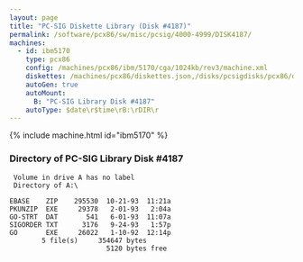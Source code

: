 ```yaml
---
layout: page
title: "PC-SIG Diskette Library (Disk #4187)"
permalink: /software/pcx86/sw/misc/pcsig/4000-4999/DISK4187/
machines:
  - id: ibm5170
    type: pcx86
    config: /machines/pcx86/ibm/5170/cga/1024kb/rev3/machine.xml
    diskettes: /machines/pcx86/diskettes.json,/disks/pcsigdisks/pcx86/diskettes.json
    autoGen: true
    autoMount:
      B: "PC-SIG Library Disk #4187"
    autoType: $date\r$time\rB:\rDIR\r
---
```


{% include machine.html id="ibm5170" %}

### Directory of PC-SIG Library Disk #4187

     Volume in drive A has no label
     Directory of A:\

    EBASE    ZIP    295530  10-21-93  11:21a
    PKUNZIP  EXE     29378   2-01-93   2:04a
    GO-STRT  DAT       541   6-01-93  11:07a
    SIGORDER TXT      3176   9-24-93   1:57p
    GO       EXE     26022   1-10-92  12:14p
            5 file(s)     354647 bytes
                            5120 bytes free
